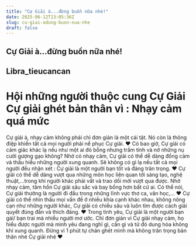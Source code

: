 ```yaml
---
title: "Cự Giải à...đừng buồn nữa nhé!"
date: 2025-06-12T13:05:36Z
slug: cu-giai-adung-buon-nua-nhe
draft: false
---
```


## Cự Giải à...đừng buồn nữa nhé!

## Libra_tieucancan

Hội những người thuộc cung Cự Giải
Cự giải ghét bản thân vì : Nhạy cảm quá mức
===
Cự giải à, nhạy cảm không phải chỉ đơn giản là một cái tật. Nó còn là thông điệp khiến tất cả mọi
người phải nể phục Cự giải.
♥ Có bao giờ, Cự giải có cảm giác khác lạ nếu như một ai đó bỗng nhưng trầm tính và nở những nụ cười gượng gạo không? Nhờ có nhạy cảm, Cự giải có thể dễ dàng đồng cảm và thấu hiểu những người xung quanh. Sẽ không có gì lạ nếu tất cả mọi người đều nhận xét : Cự giải là một người bạn tốt và đáng trân trọng.
♥ Cự giải có thể dễ dàng vượt qua những môn học liên quan tới sáng tạo, nghệ thuật,...trong khi người khác phải vất vả trao dồi mới vượt qua được. Nhờ nhạy cảm, tâm hồn Cự giải sâu sắc và bay bổng hơn bất cứ ai. Có thể nói, Cự giải thường là người đi đầu trong những lĩnh vực thơ ca, văn học,...
♥ Cự giải có thể nhìn thấu mọi vấn đề ở nhiều khía cạnh khác nhau, không nông cạn như những người khác, Cự giải có chiều sâu và luôn tìm được cách giải quyết đúng đắn và thích đáng.
♥ Trong tình yêu, Cự giải là một người bạn gái/ bạn trai mà nhiều người mơ ước. Chỉ đơn giản vì Cự giải nhạy cảm, họ hiểu được người mà mình yêu đang nghĩ gì, cần gì và từ đó dung hòa không khí xung quanh.
Đừng vì 1 phút tự chán ghét mình mà không trân trọng bản thân nhé Cự giải nhé ♥